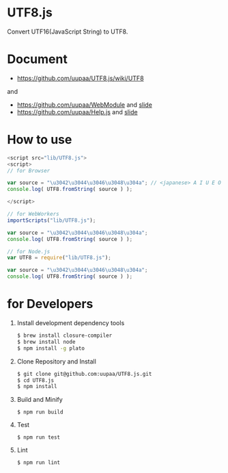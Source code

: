 UTF8.js
=========

Convert UTF16(JavaScript String) to UTF8.

# Document

- https://github.com/uupaa/UTF8.js/wiki/UTF8

and

- https://github.com/uupaa/WebModule and [slide](http://uupaa.github.io/Slide/slide/WebModule/index.html)
- https://github.com/uupaa/Help.js and [slide](http://uupaa.github.io/Slide/slide/Help.js/index.html)

# How to use

```js
<script src="lib/UTF8.js">
<script>
// for Browser

var source = "\u3042\u3044\u3046\u3048\u304a"; // <japanese> A I U E O </japanese>
console.log( UTF8.fromString( source ) );

</script>
```

```js
// for WebWorkers
importScripts("lib/UTF8.js");

var source = "\u3042\u3044\u3046\u3048\u304a";
console.log( UTF8.fromString( source ) );
```

```js
// for Node.js
var UTF8 = require("lib/UTF8.js");

var source = "\u3042\u3044\u3046\u3048\u304a";
console.log( UTF8.fromString( source ) );
```

# for Developers

1. Install development dependency tools

    ```sh
    $ brew install closure-compiler
    $ brew install node
    $ npm install -g plato
    ```

2. Clone Repository and Install

    ```sh
    $ git clone git@github.com:uupaa/UTF8.js.git
    $ cd UTF8.js
    $ npm install
    ```

3. Build and Minify

    `$ npm run build`

4. Test

    `$ npm run test`

5. Lint

    `$ npm run lint`

